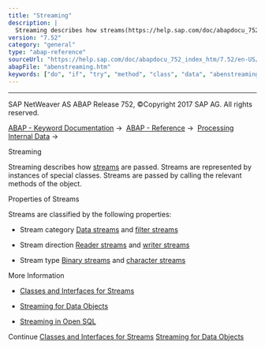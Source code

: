 ```yaml
---
title: "Streaming"
description: |
  Streaming describes how streams(https://help.sap.com/doc/abapdocu_752_index_htm/7.52/en-US/abenstream_glosry.htm 'Glossary Entry') are passed. Streams are represented by instances of special classes. Streams are passed by calling the relevant methods of the object. Properties of Streams Streams ar
version: "7.52"
category: "general"
type: "abap-reference"
sourceUrl: "https://help.sap.com/doc/abapdocu_752_index_htm/7.52/en-US/abenstreaming.htm"
abapFile: "abenstreaming.htm"
keywords: ["do", "if", "try", "method", "class", "data", "abenstreaming"]
---
```


* * *

SAP NetWeaver AS ABAP Release 752, ©Copyright 2017 SAP AG. All rights reserved.

[ABAP - Keyword Documentation](https://help.sap.com/doc/abapdocu_752_index_htm/7.52/en-US/abenabap.htm) →  [ABAP - Reference](https://help.sap.com/doc/abapdocu_752_index_htm/7.52/en-US/abenabap_reference.htm) →  [Processing Internal Data](https://help.sap.com/doc/abapdocu_752_index_htm/7.52/en-US/abenabap_data_working.htm) → 

Streaming

Streaming describes how [streams](https://help.sap.com/doc/abapdocu_752_index_htm/7.52/en-US/abenstream_glosry.htm "Glossary Entry") are passed. Streams are represented by instances of special classes. Streams are passed by calling the relevant methods of the object.

Properties of Streams

Streams are classified by the following properties:

-   Stream category
    [Data streams](https://help.sap.com/doc/abapdocu_752_index_htm/7.52/en-US/abendata_stream_glosry.htm "Glossary Entry") and [filter streams](https://help.sap.com/doc/abapdocu_752_index_htm/7.52/en-US/abenfilter_stream_glosry.htm "Glossary Entry")

-   Stream direction
    [Reader streams](https://help.sap.com/doc/abapdocu_752_index_htm/7.52/en-US/abenreader_stream_glosry.htm "Glossary Entry") and [writer streams](https://help.sap.com/doc/abapdocu_752_index_htm/7.52/en-US/abenwriter_stream_glosry.htm "Glossary Entry")

-   Stream type
    [Binary streams](https://help.sap.com/doc/abapdocu_752_index_htm/7.52/en-US/abenbinary_stream_glosry.htm "Glossary Entry") and [character streams](https://help.sap.com/doc/abapdocu_752_index_htm/7.52/en-US/abencharacter_stream_glosry.htm "Glossary Entry")

More Information

-   [Classes and Interfaces for Streams](https://help.sap.com/doc/abapdocu_752_index_htm/7.52/en-US/abenstreaming_classes_interfaces.htm)

-   [Streaming for Data Objects](https://help.sap.com/doc/abapdocu_752_index_htm/7.52/en-US/abendata_objects_streams.htm)

-   [Streaming in Open SQL](https://help.sap.com/doc/abapdocu_752_index_htm/7.52/en-US/abenopen_sql_streaming.htm)

Continue
[Classes and Interfaces for Streams](https://help.sap.com/doc/abapdocu_752_index_htm/7.52/en-US/abenstreaming_classes_interfaces.htm)
[Streaming for Data Objects](https://help.sap.com/doc/abapdocu_752_index_htm/7.52/en-US/abendata_objects_streams.htm)